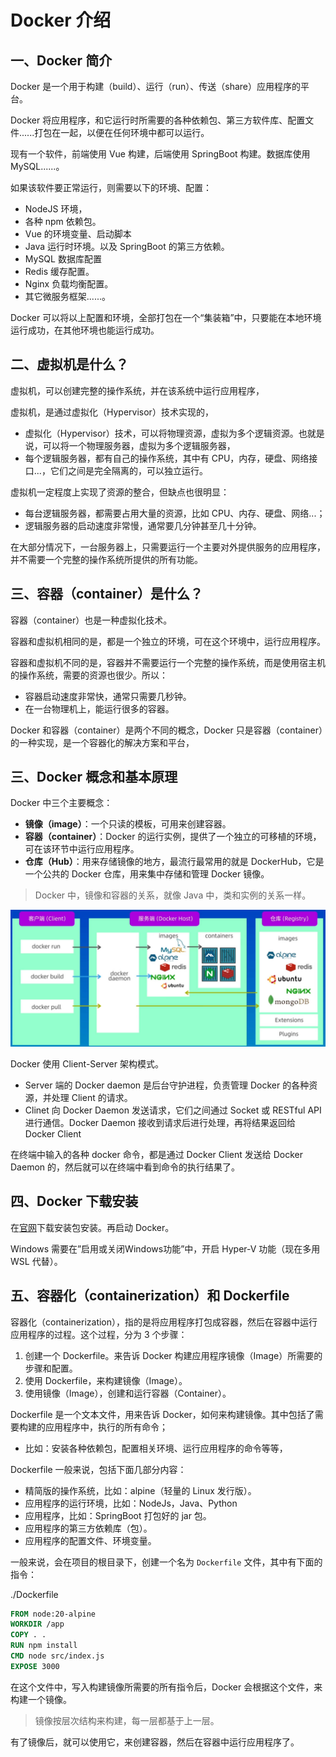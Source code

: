 # Docker 介绍

## 一、Docker 简介

Docker 是一个用于构建（build）、运行（run）、传送（share）应用程序的平台。

Docker 将应用程序，和它运行时所需要的各种依赖包、第三方软件库、配置文件......打包在一起，以便在任何环境中都可以运行。

现有一个软件，前端使用 Vue 构建，后端使用 SpringBoot 构建。数据库使用 MySQL......。

如果该软件要正常运行，则需要以下的环境、配置：

- NodeJS 环境，
- 各种 npm 依赖包。
- Vue 的环境变量、启动脚本
- Java 运行时环境。以及 SpringBoot 的第三方依赖。
- MySQL 数据库配置
- Redis 缓存配置。
- Nginx 负载均衡配置。
- 其它微服务框架......。

Docker 可以将以上配置和环境，全部打包在一个“集装箱”中，只要能在本地环境运行成功，在其他环境也能运行成功。

## 二、虚拟机是什么？

虚拟机，可以创建完整的操作系统，并在该系统中运行应用程序，

虚拟机，是通过虚拟化（Hypervisor）技术实现的，

- 虚拟化（Hypervisor）技术，可以将物理资源，虚拟为多个逻辑资源。也就是说，可以将一个物理服务器，虚拟为多个逻辑服务器，
- 每个逻辑服务器，都有自己的操作系统，其中有 CPU，内存，硬盘、网络接口...，它们之间是完全隔离的，可以独立运行。

虚拟机一定程度上实现了资源的整合，但缺点也很明显：

- 每台逻辑服务器，都需要占用大量的资源，比如 CPU、内存、硬盘、网络...；
- 逻辑服务器的启动速度非常慢，通常要几分钟甚至几十分钟。

在大部分情况下，一台服务器上，只需要运行一个主要对外提供服务的应用程序，并不需要一个完整的操作系统所提供的所有功能。

## 三、容器（container）是什么？

容器（container）也是一种虚拟化技术。

容器和虚拟机相同的是，都是一个独立的环境，可在这个环境中，运行应用程序。

容器和虚拟机不同的是，容器并不需要运行一个完整的操作系统，而是使用宿主机的操作系统，需要的资源也很少。所以：

- 容器启动速度非常快，通常只需要几秒钟。
- 在一台物理机上，能运行很多的容器。

Docker 和容器（container）是两个不同的概念，Docker 只是容器（container）的一种实现，是一个容器化的解决方案和平台，

## 三、Docker 概念和基本原理

Docker 中三个主要概念：

- **镜像（image）**：一个只读的模板，可用来创建容器。
- **容器（container）**：Docker 的运行实例，提供了一个独立的可移植的环境，可在该环节中运行应用程序。
- **仓库（Hub）**：用来存储镜像的地方，最流行最常用的就是 DockerHub，它是一个公共的 Docker 仓库，用来集中存储和管理 Docker 镜像。

> Docker 中，镜像和容器的关系，就像 Java 中，类和实例的关系一样。

![Docker基本原理和概念](NodeAssets/Docker基本原理和概念.jpg)

Docker 使用 Client-Server 架构模式。

- Server 端的 Docker daemon 是后台守护进程，负责管理 Docker 的各种资源，并处理 Client 的请求。
- Clinet 向 Docker Daemon 发送请求，它们之间通过 Socket 或 RESTful API 进行通信。Docker Daemon 接收到请求后进行处理，再将结果返回给 Docker Client

在终端中输入的各种 docker 命令，都是通过 Docker Client 发送给 Docker Daemon 的，然后就可以在终端中看到命令的执行结果了。

## 四、Docker 下载安装

在[官网](https://www.docker.com/)下载安装包安装。再启动 Docker。

Windows 需要在”启用或关闭Windows功能”中，开启 Hyper-V 功能（现在多用 WSL 代替）。

## 五、容器化（containerization）和 Dockerfile

容器化（containerization），指的是将应用程序打包成容器，然后在容器中运行应用程序的过程。这个过程，分为 3 个步骤：

1. 创建一个 Dockerfile。来告诉 Docker 构建应用程序镜像（Image）所需要的步骤和配置。
2. 使用 Dockerfile，来构建镜像（Image）。
3. 使用镜像（Image），创建和运行容器（Container）。

Dockerfile 是一个文本文件，用来告诉 Docker，如何来构建镜像。其中包括了需要构建的应用程序中，执行的所有命令；

- 比如：安装各种依赖包，配置相关环境、运行应用程序的命令等等，

Dockerfile 一般来说，包括下面几部分内容：

- 精简版的操作系统，比如：alpine（轻量的 Linux 发行版）。
- 应用程序的运行环境，比如：NodeJs，Java、Python
- 应用程序，比如：SpringBoot 打包好的 jar 包。
- 应用程序的第三方依赖库（包）。
- 应用程序的配置文件、环境变量。

一般来说，会在项目的根目录下，创建一个名为 `Dockerfile` 文件，其中有下面的指令：

./Dockerfile

```dockerfile
FROM node:20-alpine
WORKDIR /app
COPY . .
RUN npm install
CMD node src/index.js
EXPOSE 3000
```

在这个文件中，写入构建镜像所需要的所有指令后，Docker 会根据这个文件，来构建一个镜像。

> 镜像按层次结构来构建，每一层都基于上一层。

有了镜像后，就可以使用它，来创建容器，然后在容器中运行应用程序了。
